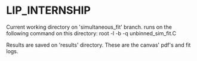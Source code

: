 # LIP_INTERNSHIP

Current working directory on 'simultaneous_fit' branch.
runs on the following command on this directory:
root -l -b -q unbinned_sim_fit.C

Results are saved on 'results' directory. These are the canvas' pdf's and fit logs.
